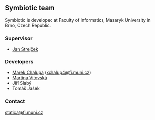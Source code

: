 ## Symbiotic team

Symbiotic is developed at Faculty of Informatics, Masaryk University in Brno, Czech Republic.

### Supervisor

* [Jan Strejček](https://www.fi.muni.cz/~xstrejc/)

### Developers

* [Marek Chalupa](https://www.fi.muni.cz/~xchalup4/) (<xchalup4@fi.muni.cz>)
* [Martina Vitovská](https://is.muni.cz/osoba/409920)
* Jiří Slabý
* Tomáš Jašek

### Contact

<statica@fi.muni.cz>
